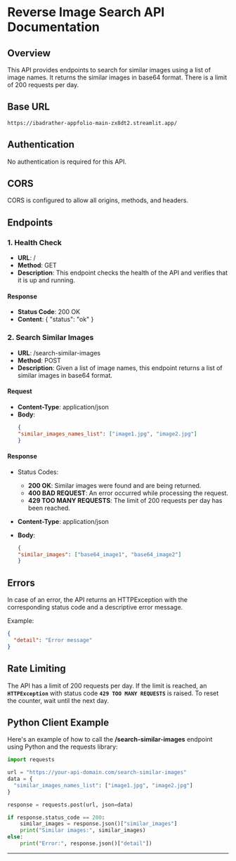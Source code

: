 # Reverse Image Search API Documentation

## Overview

This API provides endpoints to search for similar images using a list of image names. It returns the similar images in base64 format. There is a limit of 200 requests per day.

## Base URL

```arduino
https://ibadrather-appfolio-main-zx8dt2.streamlit.app/
```
## Authentication

No authentication is required for this API.

## CORS

CORS is configured to allow all origins, methods, and headers.

## Endpoints

### 1. Health Check
* **URL**: /
* **Method**: GET
* **Description**: This endpoint checks the health of the API and verifies that it is up and running.

#### Response

* **Status Code**: 200 OK
* **Content**: { "status": "ok" }

### 2. Search Similar Images
* **URL**: /search-similar-images
* **Method**: POST
* **Description**: Given a list of image names, this endpoint returns a list of similar images in base64 format.

#### Request

* **Content-Type**: application/json
* **Body**:
    ```json
    {
    "similar_images_names_list": ["image1.jpg", "image2.jpg"]
    }
    ```

#### Response

* Status Codes:
  * **200 OK**: Similar images were found and are being returned.
  * **400 BAD REQUEST**: An error occurred while processing the request.
  * **429 TOO MANY REQUESTS**: The limit of 200 requests per day has been reached.

* **Content-Type**: application/json
* **Body**:
    ```json
    {
    "similar_images": ["base64_image1", "base64_image2"]
    }
    ```
## Errors

In case of an error, the API returns an HTTPException with the corresponding status code and a descriptive error message.

Example:

```json
{
  "detail": "Error message"
}
```

## Rate Limiting

The API has a limit of 200 requests per day. If the limit is reached, an **`HTTPException`** with status code **`429 TOO MANY REQUESTS`** is raised. To reset the counter, wait until the next day.

## Python Client Example

Here's an example of how to call the **/search-similar-images** endpoint using Python and the requests library:

```python
import requests

url = "https://your-api-domain.com/search-similar-images"
data = {
  "similar_images_names_list": ["image1.jpg", "image2.jpg"]
}

response = requests.post(url, json=data)

if response.status_code == 200:
    similar_images = response.json()["similar_images"]
    print("Similar images:", similar_images)
else:
    print("Error:", response.json()["detail"])
```

------------------
